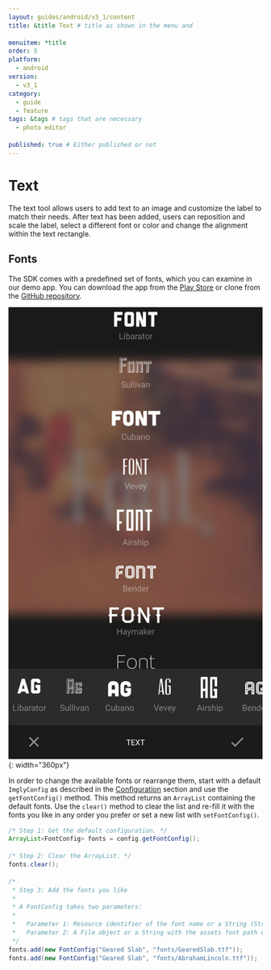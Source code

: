 ```yaml
---
layout: guides/android/v3_1/content
title: &title Text # title as shown in the menu and 

menuitem: *title
order: 5
platform:
  - android
version:
  - v3_1
category: 
  - guide
  - feature
tags: &tags # tags that are necessary
  - photo editor 

published: true # Either published or not 
---
```



# Text

The text tool allows users to add text to an image and customize the label to match their needs. After text has been added, users can reposition and scale the label, select a different font or color and change the alignment within the text rectangle.

## Fonts

The SDK comes with a predefined set of fonts, which you can examine in our demo app. You can download the app from the [Play Store](https://play.google.com/store/apps/details?id=com.photoeditorsdk.android.app) or clone from the [GitHub repository](https://github.com/imgly/imgly-sdk-android-demo).

![Editor Fonts](/assets/images/android/imgly_editor_fonts.jpg){: width="360px"}

In order to change the available fonts or rearrange them, start with a default `ImglyConfig` as described in the [Configuration](/guides/android/v3_1/features/configuration) section and use the `getFontConfig()` method. This method returns
an `ArrayList` containing the default fonts. Use the `clear()` method to clear the list and re-fill
it with the fonts you like in any order you prefer or set a new list with  `setFontConfig()`.

```java
/* Step 1: Get the default configuration. */
ArrayList<FontConfig> fonts = config.getFontConfig();

/* Step 2: Clear the ArrayList. */
fonts.clear();

/*
 * Step 3: Add the fonts you like
 *
 * A FontConfig takes two parameters:
 *
 *   Parameter 1: Resource identifier of the font name or a String (String)
 *   Parameter 2: A File object or a String with the assets font path e.g. fonts/AbrahamLincoln.ttf
 */
fonts.add(new FontConfig("Geared Slab", "fonts/GearedSlab.ttf"));
fonts.add(new FontConfig("Geared Slab", "fonts/AbrahamLincoln.ttf"));
```
